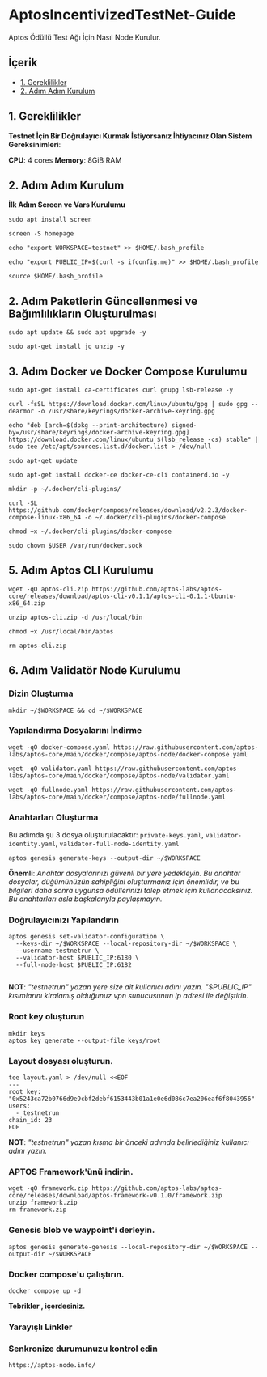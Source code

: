 # AptosIncentivizedTestNet-Guide
Aptos Ödüllü Test Ağı İçin Nasıl Node Kurulur.

## <a name='İçerik'></a>İçerik

* [1. Gereklilikler](#1-gereklilikler)
* [2. Adım Adım Kurulum](#2-adım-adım-kurulum)

## 1. Gereklilikler

**Testnet İçin Bir Doğrulayıcı Kurmak İstiyorsanız İhtiyacınız Olan Sistem Gereksinimleri**:

**CPU**: 4 cores
**Memory**: 8GiB RAM

## 2. Adım Adım Kurulum

**İlk Adım Screen ve Vars Kurulumu**

```
sudo apt install screen

screen -S homepage

echo "export WORKSPACE=testnet" >> $HOME/.bash_profile

echo "export PUBLIC_IP=$(curl -s ifconfig.me)" >> $HOME/.bash_profile

source $HOME/.bash_profile

```

## 2. Adım Paketlerin Güncellenmesi ve Bağımlılıkların Oluşturulması

```
sudo apt update && sudo apt upgrade -y

sudo apt-get install jq unzip -y

```


## 3. Adım Docker ve Docker Compose Kurulumu
```
sudo apt-get install ca-certificates curl gnupg lsb-release -y

curl -fsSL https://download.docker.com/linux/ubuntu/gpg | sudo gpg --dearmor -o /usr/share/keyrings/docker-archive-keyring.gpg

echo "deb [arch=$(dpkg --print-architecture) signed-by=/usr/share/keyrings/docker-archive-keyring.gpg] https://download.docker.com/linux/ubuntu $(lsb_release -cs) stable" | sudo tee /etc/apt/sources.list.d/docker.list > /dev/null

sudo apt-get update

sudo apt-get install docker-ce docker-ce-cli containerd.io -y

mkdir -p ~/.docker/cli-plugins/

curl -SL https://github.com/docker/compose/releases/download/v2.2.3/docker-compose-linux-x86_64 -o ~/.docker/cli-plugins/docker-compose

chmod +x ~/.docker/cli-plugins/docker-compose

sudo chown $USER /var/run/docker.sock

```

## 5. Adım Aptos CLI Kurulumu

```
wget -qO aptos-cli.zip https://github.com/aptos-labs/aptos-core/releases/download/aptos-cli-v0.1.1/aptos-cli-0.1.1-Ubuntu-x86_64.zip

unzip aptos-cli.zip -d /usr/local/bin

chmod +x /usr/local/bin/aptos

rm aptos-cli.zip

```

## 6. Adım Validatör Node Kurulumu

### Dizin Oluşturma

```
mkdir ~/$WORKSPACE && cd ~/$WORKSPACE

```

### Yapılandırma Dosyalarını İndirme

```
wget -qO docker-compose.yaml https://raw.githubusercontent.com/aptos-labs/aptos-core/main/docker/compose/aptos-node/docker-compose.yaml

wget -qO validator.yaml https://raw.githubusercontent.com/aptos-labs/aptos-core/main/docker/compose/aptos-node/validator.yaml

wget -qO fullnode.yaml https://raw.githubusercontent.com/aptos-labs/aptos-core/main/docker/compose/aptos-node/fullnode.yaml

```

### Anahtarları Oluşturma

Bu adımda şu 3 dosya oluşturulacaktır: `private-keys.yaml`, `validator-identity.yaml`, `validator-full-node-identity.yaml`
```
aptos genesis generate-keys --output-dir ~/$WORKSPACE

```
**Önemli**: *Anahtar dosyalarınızı güvenli bir yere yedekleyin. Bu anahtar dosyalar, düğümünüzün sahipliğini oluşturmanız için önemlidir,
ve bu bilgileri daha sonra uygunsa ödüllerinizi talep etmek için kullanacaksınız. Bu anahtarları asla başkalarıyla paylaşmayın.*

### Doğrulayıcınızı Yapılandırın

```
aptos genesis set-validator-configuration \
  --keys-dir ~/$WORKSPACE --local-repository-dir ~/$WORKSPACE \
  --username testnetrun \
  --validator-host $PUBLIC_IP:6180 \
  --full-node-host $PUBLIC_IP:6182
  
```

**NOT**: *"testnetrun" yazan yere size ait kullanıcı adını yazın. "$PUBLIC_IP" kısımlarını kiralamış olduğunuz vpn sunucusunun ip adresi ile değiştirin.*
  
### Root key oluşturun
```
mkdir keys
aptos key generate --output-file keys/root
```

### Layout dosyası oluşturun.
```
tee layout.yaml > /dev/null <<EOF
---
root_key: "0x5243ca72b0766d9e9cbf2debf6153443b01a1e0e6d086c7ea206eaf6f8043956"
users:
  - testnetrun
chain_id: 23
EOF

```
**NOT**: *"testnetrun" yazan kısma bir önceki adımda belirlediğiniz kullanıcı adını yazın.*

### APTOS Framework'ünü indirin.

```
wget -qO framework.zip https://github.com/aptos-labs/aptos-core/releases/download/aptos-framework-v0.1.0/framework.zip
unzip framework.zip
rm framework.zip

```

### Genesis blob ve waypoint'i derleyin.

```
aptos genesis generate-genesis --local-repository-dir ~/$WORKSPACE --output-dir ~/$WORKSPACE
```

### Docker compose'u çalıştırın.

```
docker compose up -d

```

**Tebrikler , içerdesiniz.**

### Yarayışlı Linkler

### Senkronize durumunuzu kontrol edin

```
https://aptos-node.info/

```
